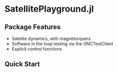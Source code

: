 # SatellitePlayground.jl

## Package Features
- Satelite dynamics, with magnetorquers
- Software in the loop testing via the GNCTestClient
- Explicit control functions

## Quick Start
